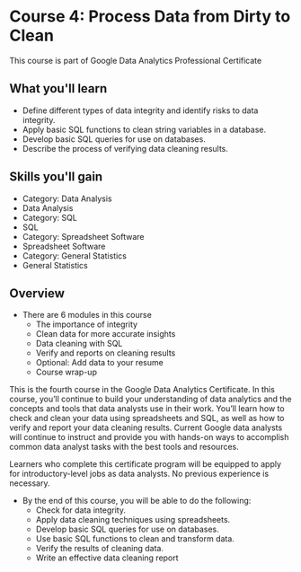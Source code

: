 # Course 4: Process Data from Dirty to Clean

This course is part of Google Data Analytics Professional Certificate

## What you'll learn

- Define different types of data integrity and identify risks to data integrity.
- Apply basic SQL functions to clean string variables in a database.
- Develop basic SQL queries for use on databases.
- Describe the process of verifying data cleaning results.

## Skills you'll gain

- Category: Data Analysis
- Data Analysis
- Category: SQL
- SQL
- Category: Spreadsheet Software
- Spreadsheet Software
- Category: General Statistics
- General Statistics

## Overview

- There are 6 modules in this course
  - The importance of integrity
  - Clean data for more accurate insights
  - Data cleaning with SQL
  - Verify and reports on cleaning results
  - Optional: Add data to your resume
  - Course wrap-up

This is the fourth course in the Google Data Analytics Certificate. In this course, you’ll continue to build your understanding of data analytics and the concepts and tools that data analysts use in their work. You’ll learn how to check and clean your data using spreadsheets and SQL, as well as how to verify and report your data cleaning results. Current Google data analysts will continue to instruct and provide you with hands-on ways to accomplish common data analyst tasks with the best tools and resources.

Learners who complete this certificate program will be equipped to apply for introductory-level jobs as data analysts. No previous experience is necessary.

- By the end of this course, you will be able to do the following:
  - Check for data integrity.
  - Apply data cleaning techniques using spreadsheets.
  - Develop basic SQL queries for use on databases.
  - Use basic SQL functions to clean and transform data.
  - Verify the results of cleaning data.
  - Write an effective data cleaning report
